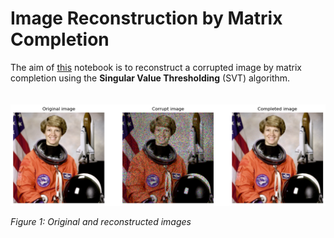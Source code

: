 # Image Reconstruction by Matrix Completion

The aim of [this](code.ipynb) notebook is to reconstruct a corrupted image by matrix completion using the **Singular Value Thresholding** (SVT) algorithm.
<br>
<br>
<br>
<img src="before_and_after.png" alt="before_and_after" width="700"/>

*Figure 1: Original and reconstructed images*
